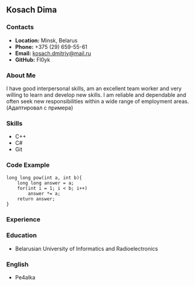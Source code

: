 ## Kosach Dima

### Contacts
* **Location:** Minsk, Belarus
* **Phone:** +375 (29) 659-55-61
* **Email:** kosach.dmitriy@mail.ru
* **GitHub:** Fl0yk

### About Me
I have good interpersonal skills, am an excellent team worker and very willing to learn and develop new skills.
I am reliable and dependable and often seek new responsibilities within a wide range of employment areas.(Адаптировал с примера)

### Skills
* C++
* C#
* Git

### Code Example
```
long long pow(int a, int b){
    long long answer = a;
    for(int i = 1; i < b; i++)
        answer *= a;
    return answer;
}
```

### Experience

### Education
* Belarusian University of Informatics and Radioelectronics

### English
* Pe4alka